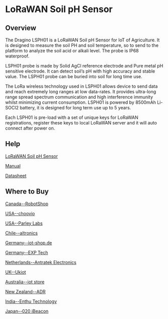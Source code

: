 # LoRaWAN Soil pH Sensor

## Overview
The Dragino LSPH01 is a LoRaWAN Soil pH Sensor for IoT of Agriculture. It is designed to
measure the soil PH and soil temperature, so to send to the platform to analyze the soil acid
or alkali level. The probe is IP68 waterproof.

LSPH01 probe is made by Solid AgCl reference electrode and Pure metal pH sensitive
electrode. It can detect soil’s pH with high accuracy and stable value. The LSPH01 probe can
be buried into soil for long time use.

The LoRa wireless technology used in LSPH01 allows device to send data and reach
extremely long ranges at low data-rates. It provides ultra-long range spread spectrum
communication and high interference immunity whilst minimizing current consumption.
LSPH01 is powered by 8500mAh Li-SOCI2 battery, it is designed for long term use up to 5
years.

Each LSPH01 is pre-load with a set of unique keys for LoRaWAN registrations, register these
keys to local LoRaWAN server and it will auto connect after power on.

## Help
[LoRaWAN Soil pH Sensor](https://www.dragino.com/products/agriculture-weather-station/item/184-lsph01.html)

[Manual](https://www.dragino.com/downloads/downloads/LoRa_End_Node/LSPH01/LoRaWAN_Soil_Ph_Sensor_UserManual_v1.1.pdf)

[Datasheet](https://www.dragino.com/downloads/downloads/LoRa_End_Node/LSPH01/Datasheet-LSPH01-LoRaWAN%20Soil%20pH%20Sensor.pdf)


## Where to Buy

[Canada--RobotShop](https://www.robotshop.com/en/dragino-lorawan-soil-ph-sensor-us915.html)

[USA--choovio](https://www.choovio.com/product/lsph01-lorawan-soil-ph-sensor/)

[USA--Parley Labs](https://shop.parleylabs.com/collections/dragino)

[Chile--altronics](https://altronics.cl/index.php?route=product/search&search=dragino)

[Germany--iot-shop.de](https://iot-shop.de/shop/category/marke-dragino-105)

[Germany--EXP Tech](https://www.exp-tech.de/plattformen/lora/10538/dragino-lsph01-eu868-lorawan-soil-ph-sensor)

[Netherlands--Antratek Electronics](https://www.antratek.nl/dragino)

[UK--Ukiot](https://www.ukiot.store/product/lsph01-lorawan-soil-ph-sensor/)

[Australia--iot store](https://www.iot-store.com.au/collections/dragino/products/lsph01-lorawan-wireless-soil-ph-sensor)

[New Zealand--ADR](https://www.adriley.co.nz/products-and-services/iot-range)

[India--Enthu Technology](https://www.enthutech.in/zh_HK/shop/product/lsph01-lorawan-soil-ph-sensor-2783)

[Japan--020 iBeacon](https://www.thethingsnetwork.org/device-repository/)

